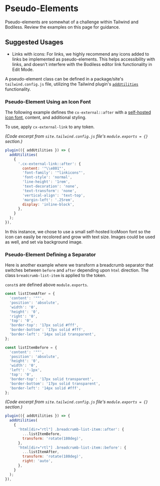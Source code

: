 # Pseudo-Elements

Pseudo-elements are somewhat of a challenge within Tailwind and Bodiless. Review the examples on
this page for guidance.

## Suggested Usages

- Links with icons: For links, we highly recommend any icons added to links be implemented as
  pseudo-elements. This helps accessibility with links, and doesn't interfere with the Bodiless
  editor link functionality in Edit Mode.

A pseudo-element class can be defined in a package/site's `tailwind.config.js` file, utilizing the
Tailwind plugin's [`addUtilities`](https://tailwindcss.com/docs/plugins#adding-utilities)
functionality.

### Pseudo-Element Using an Icon Font

The following example defines the `cx-external::after` with a [self-hosted icon
font](./Fonts#via-hosted), content, and additional styling.

To use, apply `cx-external-link` to any token.

_(Code excerpt from `site.tailwind.config.js` file's `module.exports = {}` section.)_

```js
plugin(({ addUtilities }) => {
  addUtilities(
    {
      '.cx-external-link::after': {
        content: '"\\e801"',
        'font-family': '"linkicons"',
        'font-style': 'normal',
        'line-height': '1rem',
        'text-decoration': 'none',
        'text-transform': 'none',
        'vertical-align': 'text-top',
        'margin-left': '.25rem',
        display: 'inline-block',
      },
    }
  );
}),
```

In this instance, we chose to use a small self-hosted IcoMoon font so the icon can easily be
recolored and grow with text size. Images could be used as well, and set via background image.

### Pseudo-Element Defining a Separator

Here is another example where we transform a breadcrumb separator that switches between `before` and
`after` depending upon `html` direction. The class `breadcrumb-list-item` is applied to the token.

`const`s are defined above `module.exports`.

```js
const listItemAfter = {
  'content': '""',
  'position': 'absolute',
  'width': '0',
  'height': '0',
  'right': '0',
  'top': '0',
  'border-top': '17px solid #fff',
  'border-bottom': '17px solid #fff',
  'border-left': '14px solid transparent',
};

const listItemBefore = {
  'content': '""',
  'position': 'absolute',
  'height': '0',
  'width': '0',
  'left': '-1px',
  'top': '0',
  'border-top': '17px solid transparent',
  'border-bottom': '17px solid transparent',
  'border-left': '14px solid #fff',
};
```

_(Code excerpt from `site.tailwind.config.js` file's `module.exports = {}` section.)_

```js
plugin(({ addUtilities }) => {
  addUtilities(
    {
      'html[dir="rtl"] .breadcrumb-list-item::after': {
        ...listItemBefore,
        transform: 'rotate(180deg)',
      },
      'html[dir="rtl"] .breadcrumb-list-item::before': {
        ...listItemAfter,
        transform: 'rotate(180deg)',
        right: 'auto',
      },
    }
  );
}),
```
